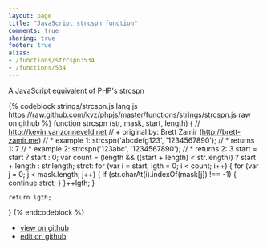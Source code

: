 ```yaml
---
layout: page
title: "JavaScript strcspn function"
comments: true
sharing: true
footer: true
alias:
- /functions/strcspn:534
- /functions/534
---
```

A JavaScript equivalent of PHP's strcspn

{% codeblock strings/strcspn.js lang:js https://raw.github.com/kvz/phpjs/master/functions/strings/strcspn.js raw on github %}
function strcspn (str, mask, start, length) {
    // http://kevin.vanzonneveld.net
    // +   original by: Brett Zamir (http://brett-zamir.me)
    // *     example 1: strcspn('abcdefg123', '1234567890');
    // *     returns 1: 7
    // *     example 2: strcspn('123abc', '1234567890');
    // *     returns 2: 3
    start = start ? start : 0;
    var count = (length && ((start + length) < str.length)) ? start + length : str.length;
    strct: for (var i = start, lgth = 0; i < count; i++) {
        for (var j = 0; j < mask.length; j++) {
            if (str.charAt(i).indexOf(mask[j]) !== -1) {
                continue strct;
            }
        }++lgth;
    }

    return lgth;
}
{% endcodeblock %}

 - [view on github](https://github.com/kvz/phpjs/blob/master/functions/strings/strcspn.js)
 - [edit on github](https://github.com/kvz/phpjs/edit/master/functions/strings/strcspn.js)
